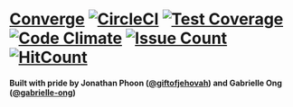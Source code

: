 # [Converge](github.com/giftofjehovah/converge) [![CircleCI](https://circleci.com/gh/giftofjehovah/converge.svg?style=svg)](https://circleci.com/gh/giftofjehovah/converge) [![Test Coverage](https://codeclimate.com/github/giftofjehovah/converge/badges/coverage.svg)](https://codeclimate.com/github/giftofjehovah/converge/coverage) [![Code Climate](https://codeclimate.com/github/giftofjehovah/converge/badges/gpa.svg)](https://codeclimate.com/github/giftofjehovah/converge) [![Issue Count](https://codeclimate.com/github/giftofjehovah/converge/badges/issue_count.svg)](https://codeclimate.com/github/giftofjehovah/converge) [![HitCount](https://hitt.herokuapp.com/giftofjehovah/converge.svg)](https://github.com/giftofjehovah/converge)

#### Built with pride by Jonathan Phoon ([@giftofjehovah](github.com/giftofjehovah)) and Gabrielle Ong ([@gabrielle-ong](github.com/gabrielle-ong))
